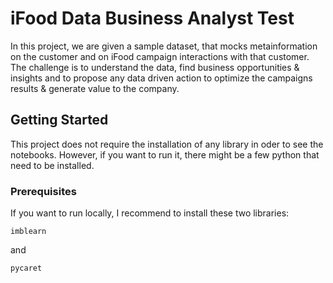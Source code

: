 # iFood Data Business Analyst Test

In this project, we are given a sample dataset, that mocks metainformation on the customer and on iFood campaign interactions with that customer. The challenge is to understand the data, find business opportunities & insights and to propose any data driven action to optimize the campaigns results & generate value to the company.

## Getting Started

This project does not require the installation of any library in oder to see the notebooks. However, if you want to run it, there might be a few python that need to be installed.

### Prerequisites

If you want to run locally, I recommend to install these two libraries:

```
imblearn
```
and
```
pycaret
```
